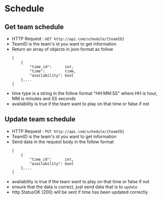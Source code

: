 # Schedule

## Get team schedule

* HTTP Request : ```GET http://api.com/schedule/{teamID}```
* TeamID is the team's id you want to get information
* Return an array of objects in json format as follow
    ``` 
    [
        {
            "time_id":      int,
            "time":         time,
            "availability": bool
        },...
    ]
    ```
* time type is a string in the follow format "HH:MM:SS" where HH is hour, MM is minutes and SS seconds
* availability is true if the team want to play on that time or false if not

## Update team schedule

* HTTP Request : ```PUT http://api.com/schedule/{teamID}```
* TeamID is the team's id you want to get information
* Send data in the request body in the follow format
    ``` 
    [
        {
            "time_id":      int,
            "availability": bool
        },...
    ]
    ```
* availability is true if the team want to play on that time or false if not
* ensure that the data is correct, just send data that is to `update`
* http StatusOK (200) will be sent if time has been updated correctly